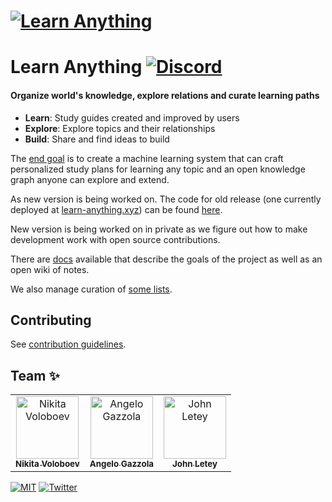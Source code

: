# [![Learn Anything](https://raw.githubusercontent.com/learn-anything/docs/master/media/header.png)](https://learn-anything.xyz/)

# Learn Anything [![Discord](https://img.shields.io/badge/-Discord-0a0a0a.svg?style=flat&colorA=0a0a0a)](https://discord.gg/KKYdWjt)

#### Organize world's knowledge, explore relations and curate learning paths

- **Learn**: Study guides created and improved by users
- **Explore**: Explore topics and their relationships
- **Build**: Share and find ideas to build

The [end goal](https://docs.learn-anything.xyz/roadmap) is to create a machine learning system that can craft personalized study plans for learning any topic and an open knowledge graph anyone can explore and extend.

As new version is being worked on. The code for old release (one currently deployed at [learn-anything.xyz](https://learn-anything.xyz)) can be found [here](https://github.com/learn-anything/2017-release).

New version is being worked on in private as we figure out how to make development work with open source contributions.

There are [docs](https://docs.learn-anything.xyz) available that describe the goals of the project as well as an open wiki of notes.

We also manage curation of [some lists](https://github.com/learn-anything/curated-lists#readme).

## Contributing

See [contribution guidelines](CONTRIBUTING.md#readme).

## Team ✨

<table>
  <tr>
    <td align="center"><a href="https://nikitavoloboev.xyz"><img src="https://avatars0.githubusercontent.com/u/6391776?v=4" width="100px;" alt="Nikita Voloboev"/><br /><sub><b>Nikita Voloboev</b></sub></a></td>
    <td align="center"><a href="https://nglgzz.com/"><img src="https://avatars1.githubusercontent.com/u/13448636?v=4" width="100px;" alt="Angelo Gazzola"/><br /><sub><b>Angelo Gazzola</b></sub></a></td>
    <td align="center"><a href="https://github.com/jletey"><img src="https://avatars0.githubusercontent.com/u/62398724?v=4" width="100px;" alt="John Letey"/><br /><sub><b>John Letey</b></sub></a></td>
  </tr>
</table>

[![MIT](https://img.shields.io/badge/license-MIT-0a0a0a.svg?style=flat&colorA=0a0a0a)](LICENSE) [![Twitter](http://bit.ly/latwitt)](https://twitter.com/learnanything_)
